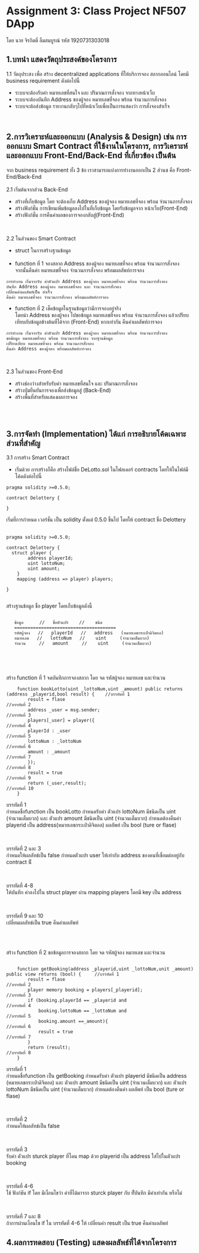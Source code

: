 # Assignment 3: Class Project NF507 DApp
โดย นาย จิรกิตติ์ ลิ้มสมบูรณ์ รหัส 1920731303018

## 1.บทนำ แสดงวัตถุประสงค์ของโครงการ

1.1 วัตถุประสง เพื่อ สร้าง decentralized applications ที่ให้บริการจอง สลากออนไลน์
โดยมี business requirement ดังต่อไปนี้
* ระบบจะต้องรับค่า หมายเลขที่สนใจ และ ปริมาณการสั่งจอง จากทางหน้าเว็บ
* ระบบจะต้องบันทึก Address ของผู้จอง หมายเลขที่จอง พร้อม จำนวนการสั่งจอง
* ระบบจะต้อส่งข้อมูล รายงานกลับๆไปที่หน้าเว็บเพื่อเป็นการแสดงว่า การสั่งจองสำเร็จ 
</br>

## 2.การวิเคราะห์และออกแบบ (Analysis & Design) เช่น การออกแบบ Smart Contract ที่ใช้งานในโครงการ, การวิเคราะห์และออกแบบ Front-End/Back-End ที่เกี่ยวข้อง เป็นต้น
จาก  business requirement ทั้ง 3 ข้อ เราสามารถแบ่่งการทำงานออกเป็น 2 ส่วนช คือ Front-End/Back-End </br></br>
2.1 เริ่มต้นจากส่วน Back-End </br>
* สร้างที่เก็บข้อมูล โดย จะต้องเก็บ Address ของผู้จอง หมายเลขที่จอง พร้อม จำนวนการสั่งจอง
* สร้างฟังก์ชั่น การเขียนเพิ่มข้อมูลลงไปในที่เก็บข้อมูล โดยรับข้อมูลจาก หน้าเว็บ(Front-End)
* สร้างฟังก์ชั่น การคืนค่าผลของการจองกลับสู่(Front-End)

</br>

2.2 ในส่วนของ Smart Contract</br>
* struct  ในการสร้างฐานข้อมูล </br></br>
* function ที่ 1 จองสลาก Address ของผู้จอง หมายเลขที่จอง พร้อม จำนวนการสั่งจอง  </br>
จากนั้นคืนค่า หมายเลขที่จอง จำนวนการสั่งจอง พร้อมผลลัพท์การจอง
```
การทำงาน เริ่มจากรับ ค่าตัวแปร Address ของผู้จอง หมายเลขที่จอง พร้อม จำนวนการสั่งจอง
บันทึก Address ของผู้จอง หมายเลขที่จอง และ จำนวนการสั่งจอง
เปลี่ยนค่าผลลัพท์เป็น สำเร็จ
คืนค่า หมายเลขที่จอง จำนวนการสั่งจอง พร้อมผลลัพท์การจอง
```


* function ที่ 2 เช็คข้อมูลในฐานข้อมูลว่ามีการจองอยู่จริง  </br>
โดยนำ Address ของผู้จอง ไปขอข้อมูล หมายเลขที่จอง พร้อม จำนวนการสั่งจอง
แล้วเปรียบเทียบกับข้อมูลข้างต้นที่ได้จาก (Front-End) หากเท่ากัน คืนค่าผลลัพท์การจอง
```
การทำงาน เริ่มจากรับ ค่าตัวแปร Address ของผู้จอง หมายเลขที่จอง พร้อม จำนวนการสั่งจอง
ขอข้อมูล หมายเลขที่จอง พร้อม จำนวนการสั่งจอง จากฐานข้อมูล
เปรียบเทียบ หมายเลขที่จอง พร้อม จำนวนการสั่งจอง
คืนค่า Address ของผู้จอง พร้อมผลลัพท์การจอง
```

</br>

2.3 ในส่วนของ Front-End </br>
* สร้างช่องว่างสำหรับรับค่า หมายเลขที่สนใจ และ ปริมาณการสั่งจอง 
* สร้างปุ่มยืนยันการจองเพื่อส่งข้อมูลสู่ (Back-End) 
* สร้างพื้นที่สำหรับแสดงผลการจอง


</br>
</br>

## 3.การจัดทำ (Implementation) ได้แก่ การอธิบายโค้ดเฉพาะส่วนที่สำคัญ
3.1 การสร้าง Smart Contract </br>
* เริ่มด้วย การสร้างก็คือ สร้างไฟล์ชื่อ DeLotto.sol ในโฟลเดอร์ contracts โดยให้ในไฟล์มีโค้ดดังต่อไปนี้

```
pragma solidity >=0.5.0;

contract Delottery {

}

```

เริ่มที่การกำหนด เวอร์ชั่น เป็น solidity ตั้งแต่ 0.5.0 ขึ้นไป
โดยให้ contract ชื่อ Delottery
</br>
</br>

```
pragma solidity >=0.5.0;

contract Delottery {
  struct player {
        address playerId;
        uint lottoNum;
        uint amount;
    } 
    mapping (address => player) players;

}
    

```

สร้างฐานข้อมูล ชื่อ  player โดยเก็บข้อมูลดังนี้ 

```

   ข้อมูล      //   ชื่อตัวแปร    //    ชนิด      
   ======================================
   รหัสผู้จอง   //   playerId   //   address   (หมายเลขกระเป๋าดิจิตอล)  
   หมายเลข   //   lottoNum   //    uint     (จำนวนเต็มบวก)    
   จำนวน     //   amount     //    uint     (จำนวนเต็มบวก)   
    
```
    
</br>
</br>


สร้าง function ที่ 1 จดบันทึกการจองสลาก โดย จด รหัสผู้จอง หมายเลข และจำนวน 
```
    function bookLotto(uint _lottoNum,uint _amount) public returns (address _playerid,bool result) {    //บรรทัดที่ 1
        result = flase                                                                                  //บรรทัดที่ 2
        address _user = msg.sender;                                                                     //บรรทัดที่ 3
        players[_user] = player({                                                                       //บรรทัดที่ 4
        playerId : _user                                                                                //บรรทัดที่ 5
        lottoNum : _lottoNum                                                                            //บรรทัดที่ 6
        amount : _amount                                                                                //บรรทัดที่ 7
        });                                                                                             //บรรทัดที่ 8
        result = true                                                                                   //บรรทัดที่ 9
        return (_user,result);                                                                          //บรรทัดที่ 10
    }
```
บรรทัดที่ 1 </br>
กำหนดชื่อfunction เป็น bookLotto 
กำหนดรับค่า ตัวแปร lottoNum มีชนิดเป็น uint (จำนวนเต็มบวก)
และ ตัวแปร amount มีชนิดเป็น uint (จำนวนเต็มบวก)
กำหนดต้องคืนค่า playerid เป็น address(หมายเลขกระเป๋าดิจิตอล) 
ผลลัพท์ เป็น bool (ture or flase)

</br>

บรรทัดที่ 2 และ 3 </br>
กำหนดให้ผลลัทธ์เป็น false
กำหนดตัวแปร user ให้เท่ากับ address ของคนที่เชื่อมต่ออยู่กับ contract นีั

</br>

บรรทัดที่ 4-8  </br>
ให้บันทึก ค่าลงไปใน struct player ผ่าน  mapping players 
โดยมี  key เป็น address 

</br>

บรรทัดที่ 9 และ 10  </br>
เปลี่ยนผลลัทธ์เป็น true
คืนค่าผลลัพท์
    
</br>
</br>


สร้าง function ที่ 2 ขอข้อมูลการจองสลาก โดย จด รหัสผู้จอง หมายเลข และจำนวน 
```

    function getBooking(address _playerid,uint _lottoNum,unit _amount) public view returns (bool) {     //บรรทัดที่ 1
        result = flase                                                                                  //บรรทัดที่ 2
        player memory booking = players[_playerid];                                                     //บรรทัดที่ 3
        if (booking.playerId == _playerid and                                                           //บรรทัดที่ 4
            booking.lottoNum == _lottoNum and                                                           //บรรทัดที่ 5
            booking.amount ==_amount){                                                                  //บรรทัดที่ 6
            result = true                                                                               //บรรทัดที่ 7
        }
        return (result);                                                                                //บรรทัดที่ 8
    }
```
บรรทัดที่ 1 </br>
กำหนดชื่อfunction เป็น getBooking
กำหนดรับค่า ตัวแปร playerid มีชนิดเป็น address (หมายเลขกระเป๋าดิจิตอล)
และ ตัวแปร amount มีชนิดเป็น uint (จำนวนเต็มบวก)
และ ตัวแปร lottoNum มีชนิดเป็น uint (จำนวนเต็มบวก)
กำหนดต้องคืนค่า ผลลัพท์ เป็น bool (ture or flase)

</br>

บรรทัดที่ 2  </br>
กำหนดให้ผลลัทธ์เป็น false

</br>

บรรทัดที่ 3  </br>
รับค่า ตัวแปร sturck player ที่โดน map ด้วย playerid เป็น address
ใส่ไปในตัวแปร booking

</br>

บรรทัดที่ 4-6  </br>
ใช้ ฟังก์ชัน if โดย มีเงื่อนไขว่า ค่าที่ได้มาจาก sturck player กับ ที่ับันทึก
มีค่าเท่ากัน หรือไม่

</br>

บรรทัดที่ 7 และ 8  </br>
ถ้าการผ่านเงื่อนไข if ใน บรรทัดที่ 4-6 ให้
เปลี่ยนค่า result เป็น true
คืนค่าผลลัพท์


## 4.ผลการทดสอบ (Testing) แสดงผลลัพธ์ที่ได้จากโครงการ


